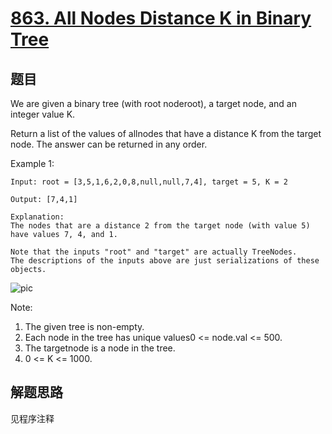 # [863. All Nodes Distance K in Binary Tree](https://leetcode-cn.com/problems/all-nodes-distance-k-in-binary-tree/)

## 题目

We are given a binary tree (with root noderoot), a target node, and an integer value K.

Return a list of the values of allnodes that have a distance K from the target node. The answer can be returned in any order.

Example 1:

```text
Input: root = [3,5,1,6,2,0,8,null,null,7,4], target = 5, K = 2

Output: [7,4,1]

Explanation:
The nodes that are a distance 2 from the target node (with value 5)
have values 7, 4, and 1.

Note that the inputs "root" and "target" are actually TreeNodes.
The descriptions of the inputs above are just serializations of these objects.
```

![pic](pic.png)

Note:

1. The given tree is non-empty.
1. Each node in the tree has unique values0 <= node.val <= 500.
1. The targetnode is a node in the tree.
1. 0 <= K <= 1000.

## 解题思路

见程序注释

